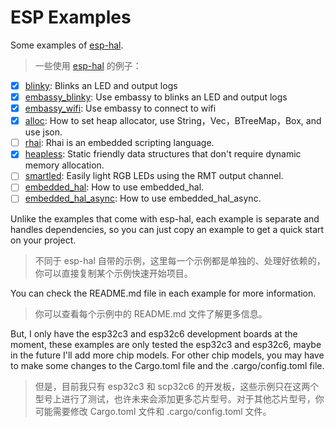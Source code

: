 # ESP Examples

Some examples of [esp-hal](https://github.com/esp-rs/esp-hal).

> 一些使用 [esp-hal](https://github.com/esp-rs/esp-hal) 的例子：

- [x] [blinky](blinky): Blinks an LED and output logs
- [x] [embassy_blinky](embassy_blinky): Use embassy to blinks an LED and output logs
- [x] [embassy_wifi](embassy_wifi): Use embassy to connect to wifi
- [x] [alloc](alloc): How to set heap allocator, use String，Vec，BTreeMap，Box, and use json.
- [ ] [rhai](rhai): Rhai is an embedded scripting language.
- [x] [heapless](heapless): Static friendly data structures that don't require dynamic memory allocation.
- [ ] [smartled](smartled): Easily light RGB LEDs using the RMT output channel.
- [ ] [embedded_hal](embedded_hal): How to use embedded_hal.
- [ ] [embedded_hal_async](embedded_hal_async): How to use embedded_hal_async.

Unlike the examples that come with esp-hal, each example is separate and handles dependencies, so you can just copy an example to get a quick start on your project.

> 不同于 esp-hal 自带的示例，这里每一个示例都是单独的、处理好依赖的，你可以直接复制某个示例快速开始项目。

You can check the README.md file in each example for more information.

> 你可以查看每个示例中的 README.md 文件了解更多信息。

But, I only have the esp32c3 and esp32c6 development boards at the moment, these examples are only tested the esp32c3 and esp32c6, maybe in the future I'll add more chip models. For other chip models, you may have to make some changes to the Cargo.toml file and the .cargo/config.toml file.

> 但是，目前我只有 esp32c3 和 scp32c6 的开发板，这些示例只在这两个型号上进行了测试，也许未来会添加更多芯片型号。对于其他芯片型号，你可能需要修改 Cargo.toml 文件和 .cargo/config.toml 文件。
